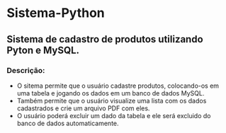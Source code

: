 # Sistema-Python
## Sistema de cadastro de produtos utilizando Pyton e MySQL.
### Descrição:
 - O sitema permite que o usuário cadastre produtos, colocando-os em uma tabela e jogando os dados em um banco de dados MySQL.
 - Também permite que o usuário visualize uma lista com os dados cadastrados e crie um arquivo PDF com eles.
 - O usuário poderá excluir um dado da tabela e ele será excluido do banco de dados automaticamente.
